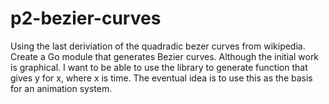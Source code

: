 # p2-bezier-curves

Using the last deriviation of the quadradic bezer curves from wikipedia. Create a Go module that generates Bezier curves. Although the initial work is graphical. I want to be able to use the library to generate function that gives y for x, where x is time. The eventual idea is to use this as the basis for an animation system.
